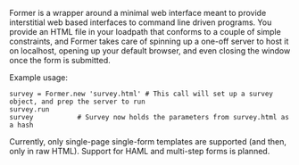 Former is a wrapper around a minimal web interface meant to provide interstitial web based interfaces to command line driven programs. You provide an HTML file in your loadpath that conforms to a couple of simple constraints, and Former takes care of spinning up a one-off server to host it on localhost, opening up your default browser, and even closing the window once the form is submitted.

Example usage:

 	survey = Former.new 'survey.html' # This call will set up a survey object, and prep the server to run
 	survey.run
 	survey			 # Survey now holds the parameters from survey.html as a hash
	
Currently, only single-page single-form templates are supported (and then, only in raw HTML). Support for HAML and multi-step forms is planned. 
